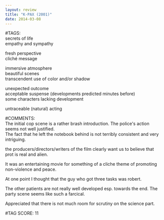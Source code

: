 ```yaml
---  
layout: review  
title: "K-PAX (2001)"  
date: 2014-03-08  
---  
```

  
#TAGS:  
secrets of life  
empathy and sympathy  
  
fresh perspective  
cliché message  
  
immersive atmosphere  
beautiful scenes  
transcendent use of color and/or shadow  
  
unexpected outcome  
acceptable suspense (developments predicted minutes before)  
some characters lacking development  
  
untraceable (natural) acting  
  
#COMMENTS:  
The initial cop scene is a rather brash introduction. The police's action seems not well justified.  
The fact that he left the notebook behind is not terribly consistent and very intriguing.  
  
the producers/directors/writers of the film clearly want us to believe that prot is real and alien.  
  
It was an entertaining movie for something of a cliche theme of promoting non-violence and peace.  
  
At one point I thought that the guy who got three tasks was robert.  
  
The other patients are not really well developed esp. towards the end. The party scene seems like such a farcical.  
  
Appreciated that there is not much room for scrutiny on the science part.  
  
  
  
  
  
#TAG SCORE: 11  
